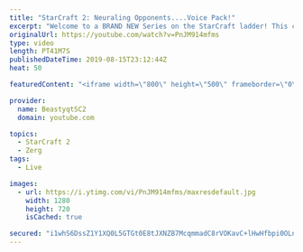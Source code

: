 ```yaml
---
title: "StarCraft 2: Neuraling Opponents....Voice Pack!"
excerpt: "Welcome to a BRAND NEW Series on the StarCraft ladder! This challenege is called \"Infestors to GM,\" where I play Mass Infestors and try to get to Grandmaster! I am allowing myself to make Queens as well, but other than that, the gameplan is INFESTORS!!!  In this episode, we learn that when you neural"
originalUrl: https://youtube.com/watch?v=PnJM914mfms
type: video
length: PT41M7S
publishedDateTime: 2019-08-15T23:12:44Z
heat: 50

featuredContent: "<iframe width=\"800\" height=\"500\" frameborder=\"0\" src=\"https://www.youtube.com/embed/PnJM914mfms\" allow=\"accelerometer; autoplay; encrypted-media; gyroscope; picture-in-picture\" allowfullscreen></iframe>"

provider:
  name: BeastyqtSC2
  domain: youtube.com

topics:
  - StarCraft 2
  - Zerg
tags:
  - Live

images:
  - url: https://i.ytimg.com/vi/PnJM914mfms/maxresdefault.jpg
    width: 1280
    height: 720
    isCached: true

secured: "i1whS6DssZ1Y1XQ0L5GTGt0E8tJXNZB7McqmmadC8rVOKavC+lHwHfbpi0OLnFMF2nUKzJbBN0LO4apADZJU36fVv4rJ/EvffMVf1N7riE2pBo0j2cRWPYyXWtwCrjzNFpsuqDPxYn6w8VYtGBXuUJpQEeO8SUaaq/01FPVRo2qmP/u9usip6/z2/71kQFZnAkOj1UdCxz1Xd48j5GFzvFacvopDveSc1wJBYg7a+blr02XOoiSomMehaKrqzGHcpTBqsHmJbw3dA12UbdYoH1aS8LyVQ+fPXJH775iwbC7hNnNAZDdTEfleblTjVKXzYNLF/L3oDY7EkXxXdbt4++E90MekAL6IJpsxTqAvNxgm8TpLY+ge4lR37HM+XMH34aPRbqboVoq7KBRfP6UxhovZm4N3yPU8uD4DL1EP+Qo=;jGjVfWuPDyqGPh67XamyiA=="
---
```


